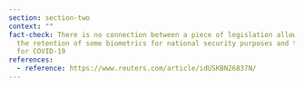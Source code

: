 ```yaml
---
section: section-two
context: ""
fact-check: There is no connection between a piece of legislation allowing for
  the retention of some biometrics for national security purposes and testing
  for COVID-19
references:
  - reference: https://www.reuters.com/article/idUSKBN26837N/
---
```

